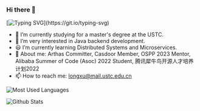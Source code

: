 ### Hi there 👋
<!--
**longxu0509/longxu0509** is a ✨ _special_ ✨ repository because its `README.md` (this file) appears on your GitHub profile.

Here are some ideas to get you started:

-->
[![Typing SVG](https://readme-typing-svg.herokuapp.com?font=Fira+Code&weight=500&pause=1000&color=B4F73A&width=435&lines=Welcome+to+my+GitHub+homepage;Nice+to+meet+you!)](https://git.io/typing-svg)
- 🌱 I’m currently studying for a master's degree at the USTC.
- 👯 I’m very interested in Java backend development.
- :smiley: I’m currently learning Distributed Systems and Microservices.
- 💬 About me: Arthas Committer, Casdoor Member, OSPP 2023 Mentor, Alibaba Summer of Code (Asoc) 2022 Student, 腾讯犀牛鸟开源人才培养计划2022
- 📫 How to reach me: longxu@mail.ustc.edu.cn


![Most Used Languages](https://github-readme-stats.vercel.app/api/top-langs/?username=longxu0509&theme=dark&layout=compact)

![Github Stats](https://github-readme-stats.vercel.app/api?username=longxu0509&show_icons=true&theme=dark&count_private=true)
